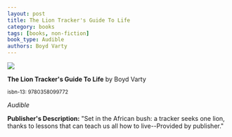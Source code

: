 ```yaml
---
layout: post
title: The Lion Tracker's Guide To Life
category: books
tags: [books, non-fiction]
book_type: Audible
authors: Boyd Varty
---
```


<img src="http://books.google.com/books/content?id=jvrZvwEACAAJ&printsec=frontcover&img=1&zoom=1&source=gbs_api"/>

**The Lion Tracker's Guide To Life** by Boyd Varty

<sup>isbn-13: 9780358099772</sup>

*Audible*

**Publisher's Description:**
"Set in the African bush: a tracker seeks one lion, thanks to lessons that
can teach us all how to live--Provided by publisher."